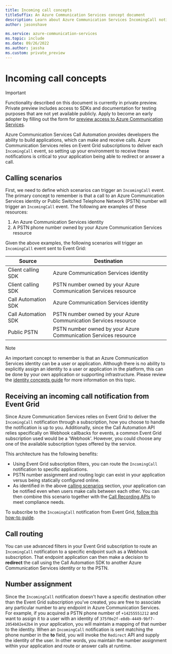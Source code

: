 ```yaml
---
title: Incoming call concepts
titleSuffix: An Azure Communication Services concept document
description: Learn about Azure Communication Services IncomingCall notification
author: jasonshave

ms.service: azure-communication-services
ms.topic: include
ms.date: 09/26/2022
ms.author: jassha
ms.custom: private_preview
---
```


# Incoming call concepts

> [!IMPORTANT]
> Functionality described on this document is currently in private preview. Private preview includes access to SDKs and documentation for testing purposes that are not yet available publicly. Apply to become an early adopter by filling out the form for [preview access to Azure Communication Services](https://aka.ms/ACS-EarlyAdopter).

Azure Communication Services Call Automation provides developers the ability to build applications, which can make and receive calls. Azure Communication Services relies on Event Grid subscriptions to deliver each `IncomingCall` event, so setting up your environment to receive these notifications is critical to your application being able to redirect or answer a call.

## Calling scenarios

First, we need to define which scenarios can trigger an `IncomingCall` event. The primary concept to remember is that a call to an Azure Communication Services identity or Public Switched Telephone Network (PSTN) number will trigger an `IncomingCall` event. The following are examples of these resources:

1. An Azure Communication Services identity
2. A PSTN phone number owned by your Azure Communication Services resource

Given the above examples, the following scenarios will trigger an `IncomingCall` event sent to Event Grid:

| Source | Destination | 
| ------ | ----------- |
| Client calling SDK | Azure Communication Services identity |
| Client calling SDK | PSTN number owned by your Azure Communication Services resource  |
| Call Automation SDK | Azure Communication Services identity |
| Call Automation SDK | PSTN number owned by your Azure Communication Services resource  |
| Public PSTN | PSTN number owned by your Azure Communication Services resource  |

> [!NOTE]
> An important concept to remember is that an Azure Communication Services identity can be a user or application. Although there is no ability to explicitly assign an identity to a user or application in the platform, this can be done by your own application or supporting infrastructure. Please review the [identity concepts guide](../identity-model.md) for more information on this topic.

## Receiving an incoming call notification from Event Grid

Since Azure Communication Services relies on Event Grid to deliver the `IncomingCall` notification through a subscription, how you choose to handle the notification is up to you. Additionally, since the Call Automation API relies specifically on Webhook callbacks for events, a common Event Grid subscription used would be a 'Webhook'. However, you could choose any one of the available subscription types offered by the service.

This architecture has the following benefits:

- Using Event Grid subscription filters, you can route the `IncomingCall` notification to specific applications.
- PSTN number assignment and routing logic can exist in your application versus being statically configured online.
- As identified in the above [calling scenarios](#calling-scenarios) section, your application can be notified even when users make calls between each other. You can then combine this scenario together with the [Call Recording APIs](../voice-video-calling/call-recording.md) to meet compliance needs.

To subscribe to the `IncomingCall` notification from Event Grid, [follow this how-to guide](../../how-tos/call-automation-sdk/subscribe-to-incoming-call.md).

## Call routing

You can use advanced filters in your Event Grid subscription to route an `IncomingCall` notification to a specific endpoint such as a Webhook subscription. That endpoint application can then make a decision to **redirect** the call using the Call Automation SDK to another Azure Communication Services identity or to the PSTN.

## Number assignment

Since the `IncomingCall` notification doesn't have a specific destination other than the Event Grid subscription you've created, you are free to associate any particular number to any endpoint in Azure Communication Services. For example, if you acquired a PSTN phone number of `+14255551212` and want to assign it to a user with an identity of `375f0e2f-e8db-4449-9bf7-2054b02e42b4` in your application, you will maintain a mapping of that number to the identity. When an `IncomingCall` notification is sent matching the phone number in the **to** field, you will invoke the `Redirect` API and supply the identity of the user. In other words, you maintain the number assignment within your application and route or answer calls at runtime.
